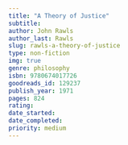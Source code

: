 ```yaml
---
title: "A Theory of Justice"
subtitle: 
author: John Rawls
author_last: Rawls
slug: rawls-a-theory-of-justice
type: non-fiction
img: true
genre: philosophy
isbn: 9780674017726
goodreads_id: 129237
publish_year: 1971
pages: 824
rating: 
date_started:
date_completed:
priority: medium
---
```


